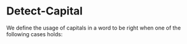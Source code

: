 # Detect-Capital
We define the usage of capitals in a word to be right when one of the following cases holds:
